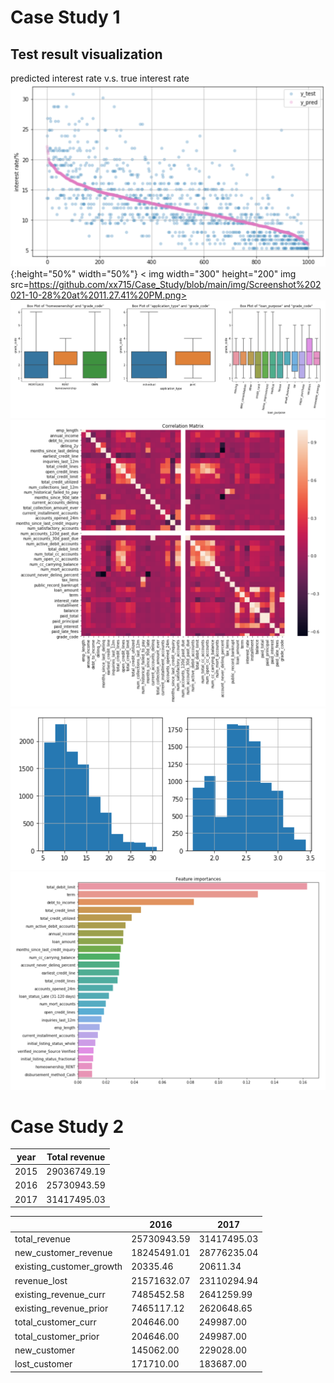 # Case Study 1
## Test result visualization
predicted interest rate v.s. true interest rate
![alt text](https://github.com/xx715/Case_Study/blob/main/img/Screenshot%202021-10-28%20at%2011.27.41%20PM.png){:height="50%" width="50%"}
< img width="300" height="200" img src=https://github.com/xx715/Case_Study/blob/main/img/Screenshot%202021-10-28%20at%2011.27.41%20PM.png>
![alt text](https://github.com/xx715/Case_Study/blob/main/img/Screenshot%202021-10-28%20at%2011.42.26%20PM.png)
![alt text](https://github.com/xx715/Case_Study/blob/main/img/Screenshot%202021-10-28%20at%2011.42.44%20PM.png)
![alt text](https://github.com/xx715/Case_Study/blob/main/img/Screenshot%202021-10-28%20at%2011.42.55%20PM.png)
![alt text](https://github.com/xx715/Case_Study/blob/main/img/Screenshot%202021-10-28%20at%2011.43.17%20PM.png)

# Case Study 2

| year |	Total revenue|	
|--- | --- |
|2015|	29036749.19|
|2016|	25730943.59|
|2017|	31417495.03|

| |2016|	2017
|--- | --- | --- 
|total_revenue|	25730943.59|	31417495.03
|new_customer_revenue	|18245491.01	|28776235.04
|existing_customer_growth	|20335.46|	20611.34
|revenue_lost|	21571632.07|	23110294.94
|existing_revenue_curr|	7485452.58	|2641259.99
|existing_revenue_prior|	7465117.12	|2620648.65
|total_customer_curr|	204646.00	|249987.00
|total_customer_prior	|204646.00	|249987.00
|new_customer	|145062.00	|229028.00
|lost_customer	|171710.00|	183687.00



